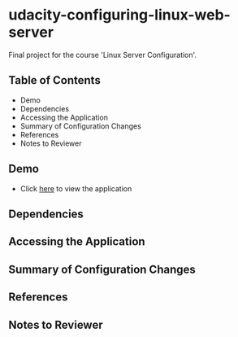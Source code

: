 # udacity-configuring-linux-web-server
Final project for the course 'Linux Server Configuration'.

## Table of Contents
- Demo
- Dependencies
- Accessing the Application
- Summary of Configuration Changes
- References 
- Notes to Reviewer

## Demo
- Click [here]('http://testtestest.com') to view the application

## Dependencies

## Accessing the Application

## Summary of Configuration Changes

## References

## Notes to Reviewer


